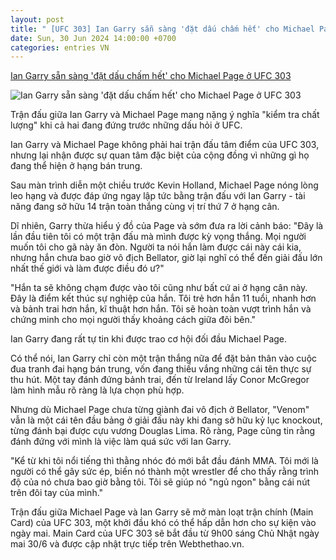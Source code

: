 ```yaml
---
layout: post
title: " [UFC 303] Ian Garry sẵn sàng 'đặt dấu chấm hết' cho Michael Page ở UFC 303"
date: Sun, 30 Jun 2024 14:00:00 +0700
categories: entries VN
---
```

[Ian Garry sẵn sàng 'đặt dấu chấm hết' cho Michael Page ở UFC 303](https://webthethao.vn/mma-boxing/ian-garry-san-sang-dat-dau-cham-het-cho-michael-page-o-ufc-303-b4cheBQSR.htm)

![Ian Garry sẵn sàng 'đặt dấu chấm hết' cho Michael Page ở UFC 303](https://cdnmedia.webthethao.vn/thumb/720-405/uploads/2024-06-29/ian-garry-san-sang-dat-dau-cham-het-cho-michael-page-o-ufc-303.jpg)

Trận đấu giữa Ian Garry và Michael Page mang nặng ý nghĩa "kiểm tra chất lượng" khi cả hai đang đứng trước những dấu hỏi ở UFC.

Ian Garry và Michael Page không phải hai trận đấu tâm điểm của UFC 303, nhưng lại nhận được sự quan tâm đặc biệt của cộng đồng vì những gì họ đang thể hiện ở hạng bán trung.

Sau màn trình diễn một chiều trước Kevin Holland, Michael Page nóng lòng leo hạng và được đáp ứng ngay lập tức bằng trận đấu với Ian Garry - tài năng đang sở hữu 14 trận toàn thắng cùng vị trí thứ 7 ở hạng cân.

Dĩ nhiên, Garry thừa hiểu ý đồ của Page và sớm đưa ra lời cảnh báo: "Đây là lần đầu tiên tôi có một trận đấu mà mình được kỳ vọng thắng. Mọi người muốn tôi cho gã này ăn đòn. Người ta nói hắn làm được cái này cái kia, nhưng hắn chưa bao giờ vô địch Bellator, giờ lại nghĩ có thể đến giải đấu lớn nhất thế giới và làm được điều đó ư?"

"Hắn ta sẽ không chạm được vào tôi cũng như bất cứ ai ở hạng cân này. Đây là điểm kết thúc sự nghiệp của hắn. Tôi trẻ hơn hắn 11 tuổi, nhanh hơn và bảnh trai hơn hắn, kĩ thuật hơn hắn. Tôi sẽ hoàn toàn vượt trình hắn và chứng minh cho mọi người thấy khoảng cách giữa đôi bên."

Ian Garry đang rất tự tin khi được trao cơ hội đối đầu Michael Page.

Có thể nói, Ian Garry chỉ còn một trận thắng nữa để đặt bản thân vào cuộc đua tranh đai hạng bán trung, vốn đang thiếu vắng những cái tên thực sự thu hút. Một tay đánh đứng bảnh trai, đến từ Ireland lấy Conor McGregor làm hình mẫu rõ ràng là lựa chọn phù hợp.

Nhưng dù Michael Page chưa từng giành đai vô địch ở Bellator, "Venom" vẫn là một cái tên đầu bảng ở giải đấu này khi đang sở hữu kỷ lục knockout, từng đánh bại được cựu vương Douglas Lima. Rõ ràng, Page cũng tin rằng đánh đứng với mình là việc làm quá sức với Ian Garry.

"Kể từ khi tôi nổi tiếng thì thằng nhóc đó mới bắt đầu đánh MMA. Tôi mới là người có thể gây sức ép, biến nó thành một wrestler để cho thấy rằng trình độ của nó chưa bao giờ bằng tôi. Tôi sẽ giúp nó "ngủ ngon" bằng cái nút trên đôi tay của mình."

Trận đấu giữa Michael Page và Ian Garry sẽ mở màn loạt trận chính (Main Card) của UFC 303, một khởi đầu khó có thể hấp dẫn hơn cho sự kiện vào ngày mai. Main Card của UFC 303 sẽ bắt đầu từ 9h00 sáng Chủ Nhật ngày mai 30/6 và được cập nhật trực tiếp trên Webthethao.vn.

